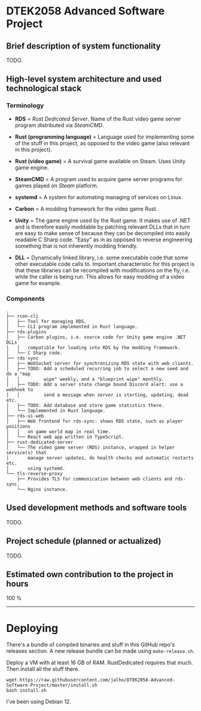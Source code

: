 # DTEK2058 Advanced Software Project

## Brief description of system functionality

TODO.

## High-level system architecture and used technological stack

### Terminology

- **RDS** = _Rust Dedicated Server_. Name of the Rust video game server program
  distributed via _SteamCMD_.

- **Rust (programming language)** = Language used for implementing some of the
  stuff in this project, as opposed to the video game (also relevant in this
  project).

- **Rust (video game)** = A survival game available on Steam. Uses Unity game
  engine.

- **SteamCMD** = A program used to acquire game server programs for games played
  on _Steam_ platform.

- **systemd** = A system for automating managing of services on Linux.

- **Carbon** = A modding framework for the video game Rust.

- **Unity** = The game engine used by the Rust game. It makes use of .NET and
  is therefore easily moddable by patching relevant DLLs that in turn are easy
  to make sense of because they can be decompiled into easily readable C Sharp
  code. "Easy" as in as opposed to reverse engineering something that is not
  inherently modding friendly.

- **DLL** = Dynamically linked library, i.e. some executable code that some
  other executable code calls to. Important characteristic for this project is
  that these libraries can be recompiled with modifications on the fly, i.e.
  while the caller is being run. This allows for easy modding of a video game
  for example.

### Components

```
.
├── rcon-cli
│   ├── Tool for managing RDS.
│   └── CLI program implemented in Rust language.
├── rds-plugins
│   ├── Carbon plugins, i.e. source code for Unity game engine .NET DLLs
│   │   compatible for loading into RDS by the modding framework.
│   └── C Sharp code.
├── rds-sync
│   ├── WebSocket server for synchronizing RDS state with web clients.
│   ├── TODO: Add a scheduled recurring job to select a new seed and do a "map
│   │         wipe" weekly, and a "blueprint wipe" monthly.
│   ├── TODO: Add a server state change bound Discord alert: use a webhook to
│   │         send a message when server is starting, updating, dead etc.
│   ├── TODO: Add database and store game statistics there.
│   └── Implemented in Rust language.
├── rds-ui-web
│   ├── Web frontend for rds-sync: shows RDS state, such as player positions
│   │   on game world map in real time.
│   └── React web app written in TypeScript.
├── rust-dedicated-server
│   └── The video game server (RDS) instance, wrapped in helper service(s) that
│       manage server updates, do health checks and automatic restarts etc.
│       using systemd.
└── tls-reverse-proxy
    ├── Provides TLS for communication between web clients and rds-sync.
    └── Nginx instance.
```

## Used development methods and software tools

TODO.

## Project schedule (planned or actualized)

TODO.

## Estimated own contribution to the project in hours

100 %

---

# Deploying

There's a bundle of compiled binaries and stuff in this GitHub repo's releases
section. A new release bundle can be made using `make-release.sh`.

Deploy a VM with at least 16 GB of RAM. RustDedicated requires that much. Then
install all the stuff there.

```
wget https://raw.githubusercontent.com/jalho/DTEK2058-Advanced-Software-Project/master/install.sh
bash install.sh
```

I've been using Debian 12.
